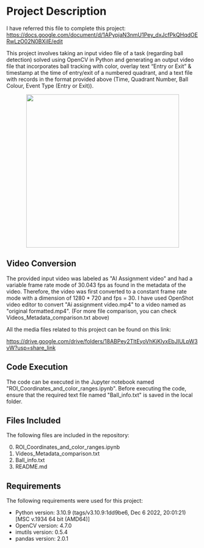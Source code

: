 # Project Description

I have referred this file to complete this project: https://docs.google.com/document/d/1APypjaN3nmU1Pey_dxJcfPkQHqdOERwLzO02N0BXiIE/edit

This project involves taking an input video file of a task (regarding ball detection) solved using OpenCV in Python and generating an output video file that incorporates ball tracking with color, overlay text “Entry or Exit” & timestamp at the time of entry/exit of a numbered quadrant, and a text file with records in the format provided above (Time, Quadrant Number, Ball Colour, Event Type (Entry or Exit)).

<div align="center">
<img src="https://i.imgur.com/oCZ9bxN.png" width="400">
</div>

## Video Conversion

The provided input video was labeled as "AI Assignment video" and had a variable frame rate mode of 30.043 fps as found in the metadata of the video. Therefore, the video was first converted to a constant frame rate mode with a dimension of 1280 * 720 and fps = 30. I have used OpenShot video editor to convert "Ai assignment video.mp4" to a video named as "original formatted.mp4". (For more file comparison, you can check Videos_Metadata_comparison.txt above)

All the media files related to this project can be found on this link:

https://drive.google.com/drive/folders/18ABPey2TltEyoVhKjKlyxEbJIULpW3vW?usp=share_link

## Code Execution

The code can be executed in the Jupyter notebook named "ROI_Coordinates_and_color_ranges.ipynb". Before executing the code, ensure that the required text file named "Ball_info.txt" is saved in the local folder.

## Files Included

The following files are included in the repository:

0. ROI_Coordinates_and_color_ranges.ipynb
1. Videos_Metadata_comparison.txt
2. Ball_info.txt
3. README.md

## Requirements

The following requirements were used for this project:

- Python version: 3.10.9 (tags/v3.10.9:1dd9be6, Dec 6 2022, 20:01:21) [MSC v.1934 64 bit (AMD64)]
- OpenCV version: 4.7.0
- imutils version: 0.5.4
- pandas version: 2.0.1
